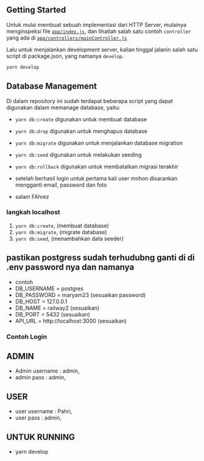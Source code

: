 ## Getting Started

Untuk mulai membuat sebuah implementasi dari HTTP Server, mulainya menginspeksi file [`app/index.js`](./app/index.js), dan lihatlah salah satu contoh `controller` yang ada di [`app/controllers/mainController.js`](./app/controllers/mainController.js)

Lalu untuk menjalankan development server, kalian tinggal jalanin salah satu script di package.json, yang namanya `develop`.

```sh
yarn develop
```

## Database Management

Di dalam repository ini sudah terdapat beberapa script yang dapat digunakan dalam memanage database, yaitu:

- `yarn db:create` digunakan untuk membuat database
- `yarn db:drop` digunakan untuk menghapus database
- `yarn db:migrate` digunakan untuk menjalankan database migration
- `yarn db:seed` digunakan untuk melakukan seeding
- `yarn db:rollback` digunakan untuk membatalkan migrasi terakhir

- setelah berhasil login untuk pertama kali user mohon disarankan mengganti email, password dan foto

- salam FAhrez

### langkah localhost
1. `yarn db:create`, (membuat database)
2. `yarn db:migrate`, (migrate database)
3. `yarn db:seed`, (menambahkan data seeder)

## pastikan postgress sudah terhudubng ganti di di .env password nya dan namanya
- contoh
-  DB_USERNAME = postgres
-  DB_PASSWORD = maryam23 (sesuaikan password)
-  DB_HOST = 127.0.0.1
-  DB_NAME = railway2     (sesuaikan)
-  DB_PORT = 5432         (sesuaikan)
-  API_URL = http://localhost:3000 (sesuaikan)

### Contoh Login
## ADMIN
- Admin username : admin,
- admin pass : admin,
## USER
- user username : Pahri,
- user pass : admin,

## UNTUK RUNNING
- yarn develop